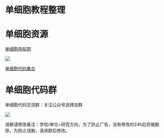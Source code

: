 # 单细胞教程整理
# 单细胞资源
[单细胞导航网](https://www.xiaolvji.com/u/taoxiangjiang)

![](./images/1501004003700.png)

[单细胞代码集合](https://singlecell.yuque.com/aie23e/py2iea)


# 单细胞代码群
单细胞代码交流群：关注公众号选择加群

![](./images/1730337335000.png)


进群请修改备注：学校/单位+研究方向，为了防止广告，没有修改的24h后将被删除，为防止误删，请进群后修改。

 

```{tableofcontents}
```
